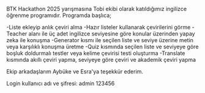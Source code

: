 BTK Hackathon 2025 yarışmasına Tobi ekibi olarak katıldığımız ingilizce öğrenme programıdır. Programda başlıca;

-Liste ekleyip anlık çeviri alma
-Hazır listeler kullanarak çevirilerini görme
-Teacher alanı ile üç adet ingilizce seviyesine göre konular üzerinden yapay zeka ile konuşma
-Generator kısmı ile seçilen liste ve seviye üzerine metin veya karşılıklı konuşma üretme
-Quiz kısmında seçilen liste ve seviyeye göre boşluk doldurmalı testler veya kelime çevirisi testi oluşturma
-Translate kısmında akıllı çeviri yapma, seviyeye göre çeviri ve akademik çeviri yapma

Ekip arkadaşlarım Aybüke ve Esra'ya teşekkür ederim.

Login kullanıcı adı ve şifresi:
admin
123456
